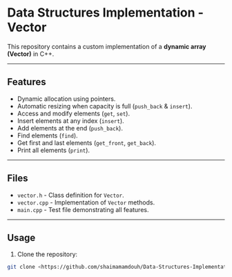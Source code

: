 # Data Structures Implementation - Vector

This repository contains a custom implementation of a **dynamic array (Vector)** in C++.

---

## Features

- Dynamic allocation using pointers.
- Automatic resizing when capacity is full (`push_back` & `insert`).
- Access and modify elements (`get`, `set`).
- Insert elements at any index (`insert`).
- Add elements at the end (`push_back`).
- Find elements (`find`).
- Get first and last elements (`get_front`, `get_back`).
- Print all elements (`print`).

---

## Files

- `vector.h` - Class definition for `Vector`.
- `vector.cpp` - Implementation of `Vector` methods.
- `main.cpp` - Test file demonstrating all features.

---

## Usage

1. Clone the repository:

```bash
git clone <https://github.com/shaimamamdouh/Data-Structures-Implementations/tree/main/vector>

